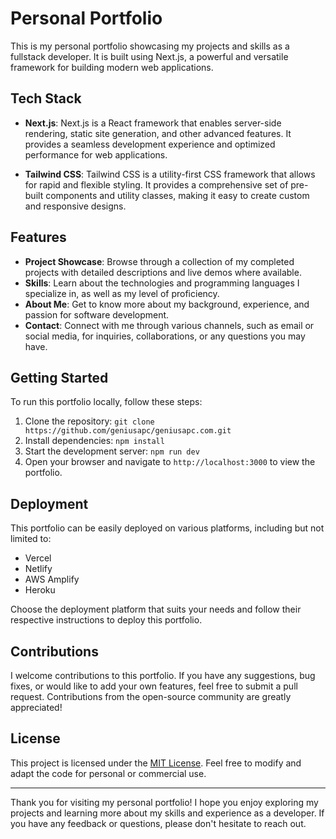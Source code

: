 # Personal Portfolio

This is my personal portfolio showcasing my projects and skills as a fullstack developer. It is built using Next.js, a powerful and versatile framework for building modern web applications.

## Tech Stack

- **Next.js**: Next.js is a React framework that enables server-side rendering, static site generation, and other advanced features. It provides a seamless development experience and optimized performance for web applications.

- **Tailwind CSS**: Tailwind CSS is a utility-first CSS framework that allows for rapid and flexible styling. It provides a comprehensive set of pre-built components and utility classes, making it easy to create custom and responsive designs.

## Features

- **Project Showcase**: Browse through a collection of my completed projects with detailed descriptions and live demos where available.
- **Skills**: Learn about the technologies and programming languages I specialize in, as well as my level of proficiency.
- **About Me**: Get to know more about my background, experience, and passion for software development.
- **Contact**: Connect with me through various channels, such as email or social media, for inquiries, collaborations, or any questions you may have.

## Getting Started

To run this portfolio locally, follow these steps:

1. Clone the repository: `git clone https://github.com/geniusapc/geniusapc.com.git`
2. Install dependencies: `npm install`
3. Start the development server: `npm run dev`
4. Open your browser and navigate to `http://localhost:3000` to view the portfolio.

## Deployment

This portfolio can be easily deployed on various platforms, including but not limited to:

- Vercel
- Netlify
- AWS Amplify
- Heroku

Choose the deployment platform that suits your needs and follow their respective instructions to deploy this portfolio.

## Contributions

I welcome contributions to this portfolio. If you have any suggestions, bug fixes, or would like to add your own features, feel free to submit a pull request. Contributions from the open-source community are greatly appreciated!

## License

This project is licensed under the [MIT License](LICENSE). Feel free to modify and adapt the code for personal or commercial use.

---

Thank you for visiting my personal portfolio! I hope you enjoy exploring my projects and learning more about my skills and experience as a developer. If you have any feedback or questions, please don't hesitate to reach out.
